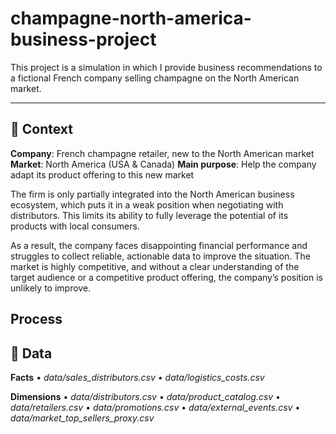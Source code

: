 # champagne-north-america-business-project
This project is a simulation in which I provide business recommendations to a fictional French company selling champagne on the North American market.

---

## 🍾 Context

**Company**: French champagne retailer, new to the North American market
**Market**: North America (USA & Canada)
**Main purpose**: Help the company adapt its product offering to this new market

The firm is only partially integrated into the North American business ecosystem, which puts it in a weak position when negotiating with distributors. This limits its ability to fully leverage the potential of its products with local consumers.

As a result, the company faces disappointing financial performance and struggles to collect reliable, actionable data to improve the situation. The market is highly competitive, and without a clear understanding of the target audience or a competitive product offering, the company’s position is unlikely to improve.

## Process 

## 💽 Data 

**Facts**
• *data/sales_distributors.csv*
• *data/logistics_costs.csv*

**Dimensions**
• *data/distributors.csv*
• *data/product_catalog.csv*
• *data/retailers.csv*
• *data/promotions.csv*
• *data/external_events.csv*
• *data/market_top_sellers_proxy.csv*

